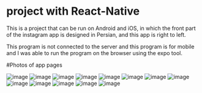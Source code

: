 # project with React-Native



This is a project that can be run on Android and iOS, in which the front part of the instagram app is designed in Persian, and this app is right to left.

This program is not connected to the server and this program is for mobile and I was able to run the program on the browser using the expo tool.



#Photos of app pages

![image](https://user-images.githubusercontent.com/74311184/127896410-1af6b805-4c44-4b34-94a7-349069a9d689.png)
![image](https://user-images.githubusercontent.com/74311184/127896429-271495ed-c87b-43b9-9ba0-5c7b4829b8fc.png)
![image](https://user-images.githubusercontent.com/74311184/127896517-a61fc7e1-6ab6-4339-9dad-d6198ecc8c74.png)
![image](https://user-images.githubusercontent.com/74311184/127896510-6358f4ca-8c01-4181-992f-fe16cd9936a3.png)
![image](https://user-images.githubusercontent.com/74311184/127896486-487d3874-5c29-49be-9a9a-3636d0add041.png)
![image](https://user-images.githubusercontent.com/74311184/127896603-53e099ba-d9ed-4e49-9d10-f561458fc1a4.png)
![image](https://user-images.githubusercontent.com/74311184/127896584-47a56400-31ed-42ed-912c-40727fa95a0f.png)
![image](https://user-images.githubusercontent.com/74311184/127896644-076d6153-c711-4cd6-844e-9d4f4d4f1c50.png)
![image](https://user-images.githubusercontent.com/74311184/127896666-2c30f8e2-cf31-47e9-a519-9690dc2c6161.png)
![image](https://user-images.githubusercontent.com/74311184/127896682-20a1ac9b-0abb-4585-a9c9-f6cc07f62613.png)
![image](https://user-images.githubusercontent.com/74311184/127896623-97f54e65-f105-42a4-bc30-9bb78491fd75.png)
![image](https://user-images.githubusercontent.com/74311184/127897005-bad0c95a-18d1-42b6-91e1-466f04dbe7fc.png)
![image](https://user-images.githubusercontent.com/74311184/127897032-34fa7346-3990-484d-96c0-1a702312eed6.png)
